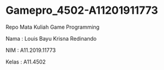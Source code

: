 # Gamepro_4502-A11201911773
Repo Mata Kuliah Game Programming

Nama  : Louis Bayu Krisna Redinando

NIM   : A11.2019.11773

Kelas : A11.4502
